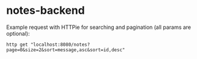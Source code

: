 # notes-backend


Example request with HTTPie for searching and pagination (all params are optional):
```
http get "localhost:8080/notes?page=0&size=2&sort=message,asc&sort=id,desc"
```